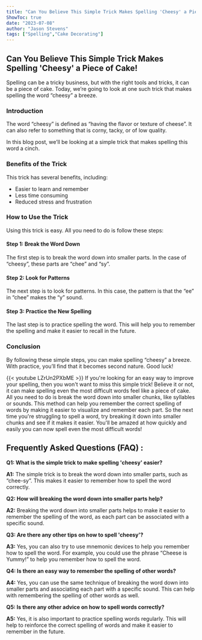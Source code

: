 ```yaml
---
title: "Can You Believe This Simple Trick Makes Spelling 'Cheesy' a Piece of Cake!"
ShowToc: true 
date: "2023-07-08"
author: "Jason Stevens" 
tags: ["Spelling","Cake Decorating"]
---
```

## Can You Believe This Simple Trick Makes Spelling 'Cheesy' a Piece of Cake! 

Spelling can be a tricky business, but with the right tools and tricks, it can be a piece of cake. Today, we’re going to look at one such trick that makes spelling the word “cheesy” a breeze. 

### Introduction 

The word “cheesy” is defined as “having the flavor or texture of cheese”. It can also refer to something that is corny, tacky, or of low quality. 

In this blog post, we’ll be looking at a simple trick that makes spelling this word a cinch. 

### Benefits of the Trick 

This trick has several benefits, including: 

- Easier to learn and remember 
- Less time consuming 
- Reduced stress and frustration 

### How to Use the Trick 

Using this trick is easy. All you need to do is follow these steps: 

#### Step 1: Break the Word Down 

The first step is to break the word down into smaller parts. In the case of “cheesy”, these parts are “chee” and “sy”. 

#### Step 2: Look for Patterns 

The next step is to look for patterns. In this case, the pattern is that the “ee” in “chee” makes the “y” sound. 

#### Step 3: Practice the New Spelling 

The last step is to practice spelling the word. This will help you to remember the spelling and make it easier to recall in the future. 

### Conclusion 

By following these simple steps, you can make spelling “cheesy” a breeze. With practice, you’ll find that it becomes second nature. Good luck!

{{< youtube LZrUn2PXbME >}} 
If you're looking for an easy way to improve your spelling, then you won't want to miss this simple trick! Believe it or not, it can make spelling even the most difficult words feel like a piece of cake. All you need to do is break the word down into smaller chunks, like syllables or sounds. This method can help you remember the correct spelling of words by making it easier to visualize and remember each part. So the next time you're struggling to spell a word, try breaking it down into smaller chunks and see if it makes it easier. You'll be amazed at how quickly and easily you can now spell even the most difficult words!

## Frequently Asked Questions (FAQ) :
**Q1: What is the simple trick to make spelling 'cheesy' easier?**

**A1:** The simple trick is to break the word down into smaller parts, such as “chee-sy”. This makes it easier to remember how to spell the word correctly.

**Q2: How will breaking the word down into smaller parts help?**

**A2:** Breaking the word down into smaller parts helps to make it easier to remember the spelling of the word, as each part can be associated with a specific sound.

**Q3: Are there any other tips on how to spell 'cheesy'?**

**A3:** Yes, you can also try to use mnemonic devices to help you remember how to spell the word. For example, you could use the phrase “Cheese is Yummy!” to help you remember how to spell the word.

**Q4: Is there an easy way to remember the spelling of other words?**

**A4:** Yes, you can use the same technique of breaking the word down into smaller parts and associating each part with a specific sound. This can help with remembering the spelling of other words as well.

**Q5: Is there any other advice on how to spell words correctly?**

**A5:** Yes, it is also important to practice spelling words regularly. This will help to reinforce the correct spelling of words and make it easier to remember in the future.





